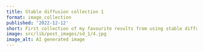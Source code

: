 ```yaml
---
title: Stable diffusion collection 1
format: image_collection
published: '2022-12-12'
short: First collection of my favourite results from using stable diffusion.
image: src/lib/post_images/sd_1/4.jpg
image_alt: AI generated image
---
```


<script lang="ts">
  import ImageGallery from '$lib/components/ImageGallery.svelte';
	import type ImageData from '$lib/types/ImageData';

  import img1 from '$lib/post_images/sd_1/1.jpg';
  import img2 from '$lib/post_images/sd_1/2.jpg';
  import img3 from '$lib/post_images/sd_1/3.jpg';
  import img4 from '$lib/post_images/sd_1/4.jpg';

  const images: ImageData[] =
    [
      {src: img1, alt: "AI generated image of an interdimensional alien woman casting a spell."},
      {src: img2, alt: "AI generated image of an alien abduction."},
      {src: img3, alt: "AI generated image of an interdimensional alien woman casting a spell."},
      {src: img4, alt: "AI generated image of an alien dance party"}
    ];
</script>

<ImageGallery images="{images}" />
